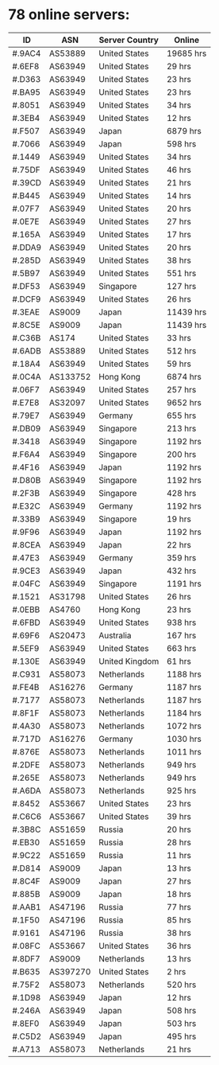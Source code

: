 # 78 online servers:

| ID | ASN | Server Country | Online |
| ------ | ------ | ------ | ------ |
| #.9AC4 | AS53889 | United States | 19685 hrs |
| #.6EF8 | AS63949 | United States | 29 hrs |
| #.D363 | AS63949 | United States | 23 hrs |
| #.BA95 | AS63949 | United States | 23 hrs |
| #.8051 | AS63949 | United States | 34 hrs |
| #.3EB4 | AS63949 | United States | 12 hrs |
| #.F507 | AS63949 | Japan | 6879 hrs |
| #.7066 | AS63949 | Japan | 598 hrs |
| #.1449 | AS63949 | United States | 34 hrs |
| #.75DF | AS63949 | United States | 46 hrs |
| #.39CD | AS63949 | United States | 21 hrs |
| #.B445 | AS63949 | United States | 14 hrs |
| #.07F7 | AS63949 | United States | 20 hrs |
| #.0E7E | AS63949 | United States | 27 hrs |
| #.165A | AS63949 | United States | 17 hrs |
| #.DDA9 | AS63949 | United States | 20 hrs |
| #.285D | AS63949 | United States | 38 hrs |
| #.5B97 | AS63949 | United States | 551 hrs |
| #.DF53 | AS63949 | Singapore | 127 hrs |
| #.DCF9 | AS63949 | United States | 26 hrs |
| #.3EAE | AS9009 | Japan | 11439 hrs |
| #.8C5E | AS9009 | Japan | 11439 hrs |
| #.C36B | AS174 | United States | 33 hrs |
| #.6ADB | AS53889 | United States | 512 hrs |
| #.18A4 | AS63949 | United States | 59 hrs |
| #.0C4A | AS133752 | Hong Kong | 6874 hrs |
| #.06F7 | AS63949 | United States | 257 hrs |
| #.E7E8 | AS32097 | United States | 9652 hrs |
| #.79E7 | AS63949 | Germany | 655 hrs |
| #.DB09 | AS63949 | Singapore | 213 hrs |
| #.3418 | AS63949 | Singapore | 1192 hrs |
| #.F6A4 | AS63949 | Singapore | 200 hrs |
| #.4F16 | AS63949 | Japan | 1192 hrs |
| #.D80B | AS63949 | Singapore | 1192 hrs |
| #.2F3B | AS63949 | Singapore | 428 hrs |
| #.E32C | AS63949 | Germany | 1192 hrs |
| #.33B9 | AS63949 | Singapore | 19 hrs |
| #.9F96 | AS63949 | Japan | 1192 hrs |
| #.8CEA | AS63949 | Japan | 22 hrs |
| #.47E3 | AS63949 | Germany | 359 hrs |
| #.9CE3 | AS63949 | Japan | 432 hrs |
| #.04FC | AS63949 | Singapore | 1191 hrs |
| #.1521 | AS31798 | United States | 26 hrs |
| #.0EBB | AS4760 | Hong Kong | 23 hrs |
| #.6FBD | AS63949 | United States | 938 hrs |
| #.69F6 | AS20473 | Australia | 167 hrs |
| #.5EF9 | AS63949 | United States | 663 hrs |
| #.130E | AS63949 | United Kingdom | 61 hrs |
| #.C931 | AS58073 | Netherlands | 1188 hrs |
| #.FE4B | AS16276 | Germany | 1187 hrs |
| #.7177 | AS58073 | Netherlands | 1187 hrs |
| #.8F1F | AS58073 | Netherlands | 1184 hrs |
| #.4A30 | AS58073 | Netherlands | 1072 hrs |
| #.717D | AS16276 | Germany | 1030 hrs |
| #.876E | AS58073 | Netherlands | 1011 hrs |
| #.2DFE | AS58073 | Netherlands | 949 hrs |
| #.265E | AS58073 | Netherlands | 949 hrs |
| #.A6DA | AS58073 | Netherlands | 925 hrs |
| #.8452 | AS53667 | United States | 23 hrs |
| #.C6C6 | AS53667 | United States | 39 hrs |
| #.3B8C | AS51659 | Russia | 20 hrs |
| #.EB30 | AS51659 | Russia | 28 hrs |
| #.9C22 | AS51659 | Russia | 11 hrs |
| #.D814 | AS9009 | Japan | 13 hrs |
| #.8C4F | AS9009 | Japan | 27 hrs |
| #.885B | AS9009 | Japan | 18 hrs |
| #.AAB1 | AS47196 | Russia | 77 hrs |
| #.1F50 | AS47196 | Russia | 85 hrs |
| #.9161 | AS47196 | Russia | 38 hrs |
| #.08FC | AS53667 | United States | 36 hrs |
| #.8DF7 | AS9009 | Netherlands | 13 hrs |
| #.B635 | AS397270 | United States | 2 hrs |
| #.75F2 | AS58073 | Netherlands | 520 hrs |
| #.1D98 | AS63949 | Japan | 12 hrs |
| #.246A | AS63949 | Japan | 508 hrs |
| #.8EF0 | AS63949 | Japan | 503 hrs |
| #.C5D2 | AS63949 | Japan | 495 hrs |
| #.A713 | AS58073 | Netherlands | 21 hrs |

